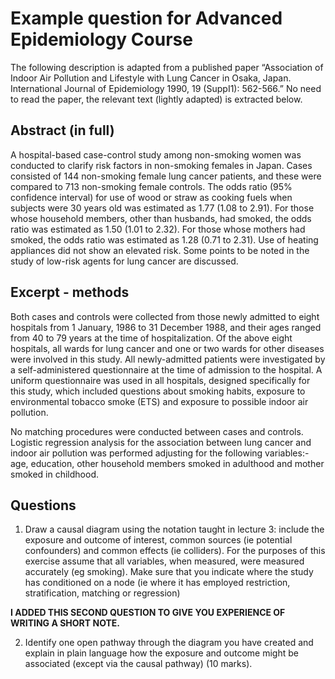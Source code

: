 # Example question for Advanced Epidemiology Course

The following description is adapted from a published paper “Association of Indoor Air Pollution and Lifestyle with Lung Cancer in Osaka, Japan. International Journal of Epidemiology 1990, 19 (SuppI1): 562-566.” No need to read the paper, the relevant text (lightly adapted) is extracted below.

## Abstract (in full)

A hospital-based case-control study among non-smoking women was conducted to clarify risk factors in non-smoking females in Japan. Cases consisted of 144 non-smoking female lung cancer patients, and these were compared to 713 non-smoking female controls. The odds ratio (95% confidence interval) for use of wood or straw as cooking fuels when subjects were 30 years old was estimated as 1.77 (1.08 to 2.91). For those whose household members, other than husbands, had smoked, the odds ratio was estimated as 1.50 (1.01 to 2.32). For those whose mothers had smoked, the odds ratio was estimated as 1.28 (0.71 to 2.31). Use of heating appliances did not show an elevated risk. Some points to be noted in the study of low-risk agents for lung cancer are discussed.

## Excerpt  - methods

Both cases and controls were collected from those newly admitted to eight hospitals from 1 January, 1986 to 31 December 1988, and their ages ranged from 40 to 79 years at the time of hospitalization. Of the above eight hospitals, all wards for lung cancer and one or two wards for other diseases were involved in this study. All newly-admitted patients were investigated by a self-administered questionnaire at the time of admission to the hospital. A uniform questionnaire was used in all hospitals, designed specifically for this study, which included questions about smoking habits, exposure to environmental tobacco smoke (ETS) and exposure to possible indoor air pollution.

No matching procedures were conducted between cases and controls. Logistic regression analysis for the association between lung cancer and indoor air pollution was performed adjusting for the following variables:- age, education, other household members smoked in adulthood and mother smoked in childhood.

## Questions

1. Draw a causal diagram using the notation taught in lecture 3: include the exposure and outcome of interest, common sources (ie potential confounders) and common effects (ie colliders). For the purposes of this exercise assume that all variables, when measured, were measured accurately (eg smoking). Make sure that you indicate where the study has conditioned on a node (ie where it has employed restriction, stratification, matching or regression)

**I ADDED THIS SECOND QUESTION TO GIVE YOU EXPERIENCE OF WRITING A SHORT NOTE.**

2. Identify one open pathway through the diagram you have created and explain in plain language how the exposure and outcome might be associated (except via the causal pathway) (10 marks).
